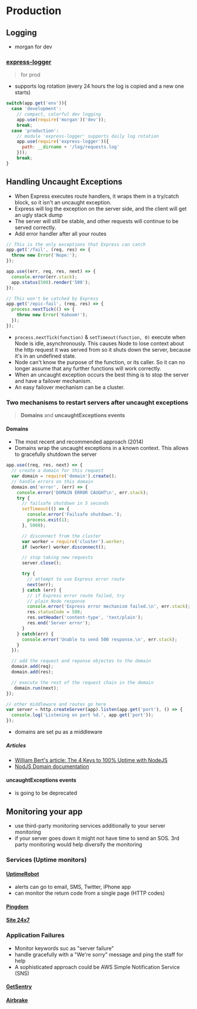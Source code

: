 # Production

## Logging
- morgan for dev

### [express-logger](https://www.npmjs.com/package/express-logger) 
> for prod

- supports log rotation (every 24 hours the log is copied and a new one starts)

```js
switch(app.get('env')){
  case 'development':
    // compact, colorful dev logging
    app.use(require('morgan')('dev'));
    break;
  case 'production':
    // module 'express-logger' supports daily log rotation
    app.use(require('express-logger')({
      path: __dirname + '/log/requests.log'
    }));
    break;
}
```


## Handling Uncaught Exceptions

- When Express executes route handlers, it wraps them in a try/catch block, so it isn't an uncaught exception.
- Express will log the exception on the server side, and the client will get an ugly stack dump
- The server will still be stable, and other requests will continue to be served correctly.
- Add error handler after all your routes


```js
// This is the only exceptions that Express can catch
app.get('/fail', (req, res) => {
  throw new Error('Nope:');
});

app.use((err, req, res, next) => {
  console.error(err.stack);
  app.status(500).render('500');
});

// This won't be catched by Express
app.get('/epic-fail', (req, res) => {
  process.nextTick(() => {
    throw new Error('Kaboom!');
  });
});
```

- `process.nextTick(function)` & `setTimeout(function, 0)` execute when Node is idle, asynchronously. This causes Node to lose context about the http request it was served from so it shuts down the server, because it's in an undefined state.
- Node can't know the purpose of the function, or its caller. So it can no longer assume that any further functions will work correctly.
- When an uncaught exception occurs the best thing is to stop the server and have a failover mechanism.
- An easy failover mechanism can be a cluster.

### Two mechanisms to restart servers after uncaught exceptions

> **Domains** and **uncaughtExceptions events** 

#### Domains

- The most recent and recommended approach (2014)
- Domains wrap the uncaught exceptions in a known context. This allows to gracefully shutdown the server

```js
app.use((req, res, next) => {
  // create a domain for this request
  var domain = require('domain').create();
  // handle errors on this domain
  domain.on('error', (err) => {
    console.error('DOMAIN ERROR CAUGHT\n', err.stack);
    try {
      // failsafe shutdown in 5 seconds
      setTimeout(() => {
        console.error('Failsafe shutdown.');
        process.exit(1);
      }, 5000);

      // disconnect from the cluster
      var worker = require('cluster').worker;
      if (worker) worker.disconnect();

      // stop taking new requests
      server.close();

      try {
        // attempt to use Express error route
        next(err);
      } catch (err) {
        // if Express error route failed, try
        // plain Node response
        console.error('Express error mechanism failed.\n', err.stack);
        res.statusCode = 500;
        res.setHeader('content-type', 'text/plain');
        res.end('Server error');
      }
    } catch(err) {
      console.error('Unable to send 500 response.\n', err.stack);
    }
  });

  // add the request and reponse objectes to the domain
  domain.add(req);
  domain.add(res);

  // execute the rest of the request chain in the domain
   domain.run(next);
});

// other middleware and routes go here
var server = http.createServer(app).listen(app.get('port'), () => {
  console.log('Listening on port %d.', app.get('port'));
});
```

- domains are set pu as a middleware

##### Articles
- [William Bert's article: The 4 Keys to 100% Uptime with NodeJS](http://engineering.curiositymedia.com/blog/2013/12/20/the-4-keys-to-100-uptime-with-nodejs)
- [NodJS Domain documentation](https://nodejs.org/api/domain.html)
 
#### uncaughtExceptions events
-  is going to be deprecated


## Monitoring your app

- use third-party monitoring services additionally to your server monitoring
- if your server goes down it might not have time to send an SOS. 3rd party monitoring would help diversify the monitoring

### Services (Uptime monitors)

#### [UptimeRobot](https://uptimerobot.com/)
- alerts can go to email, SMS, Twitter, iPhone app
- can monitor the return code from a single page (HTTP codes)

#### [Pingdom](https://www.pingdom.com/)
#### [Site 24x7](http://www.site24x7.com/)

### Application Failures
- Monitor keywords suc as "server failure"
- handle gracefully with a "We're sorry" message and ping the staff for help
- A sophisticated approach could be AWS Simple Notification Service (SNS)

#### [GetSentry](www.getsentry.com)
#### [Airbrake](http://airbrake.io)















